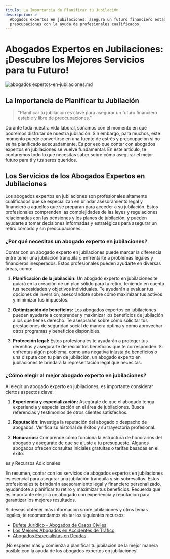 ```yaml
---
titulo: La Importancia de Planificar tu Jubilación
descripcion: >-
  Abogados expertos en jubilaciones: asegura un futuro financiero estable y sin
  preocupaciones con la ayuda de profesionales cualificados.
---
```


# Abogados Expertos en Jubilaciones: ¡Descubre los Mejores Servicios para tu Futuro!

 ![abogados expertos-en-jubilaciones.md](./img/abogados-expertos-en-jubilaciones-1.webp)

## La Importancia de Planificar tu Jubilación

> "Planificar tu jubilación es clave para asegurar un futuro financiero estable y libre de preocupaciones."

Durante toda nuestra vida laboral, soñamos con el momento en que podremos disfrutar de nuestra jubilación. Sin embargo, para muchos, este momento puede convertirse en una fuente de estrés y preocupación si no se ha planificado adecuadamente. Es por eso que contar con abogados expertos en jubilaciones se vuelve fundamental. En este artículo, te contaremos todo lo que necesitas saber sobre cómo asegurar el mejor futuro para ti y tus seres queridos.

## Los Servicios de los Abogados Expertos en Jubilaciones

Los abogados expertos en jubilaciones son profesionales altamente cualificados que se especializan en brindar asesoramiento legal y financiero a aquellos que se preparan para acceder a su jubilación. Estos profesionales comprenden las complejidades de las leyes y regulaciones relacionadas con las pensiones y los planes de jubilación, y pueden ayudarte a tomar decisiones informadas y estratégicas para asegurar un retiro cómodo y sin preocupaciones.

### ¿Por qué necesitas un abogado experto en jubilaciones?

Contar con un abogado experto en jubilaciones puede marcar la diferencia entre tener una jubilación tranquila o enfrentarte a problemas legales y financieros inesperados. Estos profesionales pueden ayudarte en diversas áreas, como:

1. **Planificación de la jubilación:** Un abogado experto en jubilaciones te guiará en la creación de un plan sólido para tu retiro, teniendo en cuenta tus necesidades y objetivos individuales. Te ayudarán a evaluar tus opciones de inversión, asesorándote sobre cómo maximizar tus activos y minimizar tus impuestos.

2. **Optimización de beneficios:** Los abogados expertos en jubilaciones pueden ayudarte a comprender y maximizar los beneficios de jubilación a los que tienes derecho. Te asesorarán sobre cómo solicitar tus prestaciones de seguridad social de manera óptima y cómo aprovechar otros programas y beneficios disponibles.

3. **Protección legal:** Estos profesionales te ayudarán a proteger tus derechos y asegurarte de recibir los beneficios que te corresponden. Si enfrentas algún problema, como una negativa injusta de beneficios o una disputa con tu plan de jubilación, un abogado experto en jubilaciones te brindará la representación legal que necesitas.

### ¿Cómo elegir al mejor abogado experto en jubilaciones?

Al elegir un abogado experto en jubilaciones, es importante considerar ciertos aspectos clave:

1. **Experiencia y especialización:** Asegúrate de que el abogado tenga experiencia y especialización en el área de jubilaciones. Busca referencias y testimonios de otros clientes satisfechos.

2. **Reputación:** Investiga la reputación del abogado o despacho de abogados. Verifica su historial de éxitos y su trayectoria profesional.

3. **Honorarios:** Comprende cómo funciona la estructura de honorarios del abogado y asegúrate de que se ajuste a tu presupuesto. Algunos abogados ofrecen consultas iniciales gratuitas o tarifas basadas en el éxito.

es y Recursos Adicionales

En resumen, contar con los servicios de abogados expertos en jubilaciones es esencial para asegurar una jubilación tranquila y sin sobresaltos. Estos profesionales te brindarán asesoramiento legal y financiero personalizado, ayudándote a planificar tu retiro y maximizar tus beneficios. Recuerda que es importante elegir a un abogado con experiencia y reputación para garantizar los mejores resultados.

Si deseas obtener más información sobre jubilaciones y otros temas legales, te recomendamos visitar los siguientes recursos:

- [Bufete Jurídico - Abogados de Casos Civiles](abogados-de-casos-civiles)
- [Los Mejores Abogados en Accidentes de Tráfico](los-mejores-abogados-en-accidentes-de-trafico)
- [Abogados Especialistas en Deudas](abogados-especialistas-en-deudas)

¡No esperes más y comienza a planificar tu jubilación de la mejor manera posible con la ayuda de los abogados expertos en jubilaciones!
